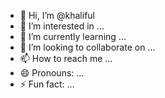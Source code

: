 - 👋 Hi, I’m @khaliful
- 👀 I’m interested in ...
- 🌱 I’m currently learning ...
- 💞️ I’m looking to collaborate on ...
- 📫 How to reach me ...
- 😄 Pronouns: ...
- ⚡ Fun fact: ...

<!---
khaliful/khaliful is a ✨ special ✨ repository because its `README.md` (this file) appears on your GitHub profile.
You can click the Preview link to take a look at your changes.
--->
